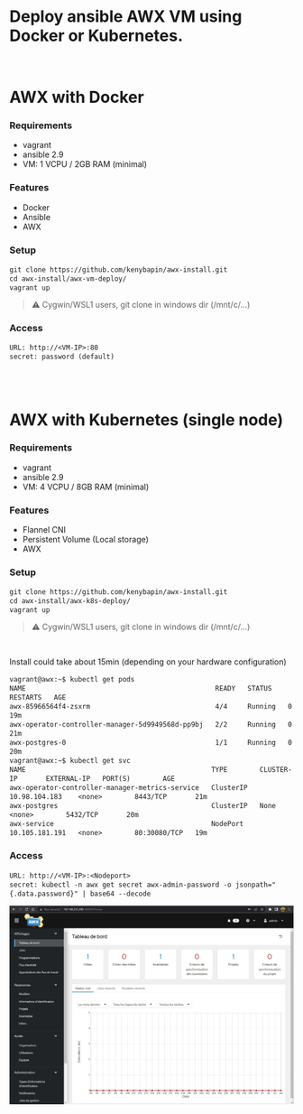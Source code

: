 # Deploy ansible AWX VM using Docker or Kubernetes.
<br>

# AWX with Docker

### Requirements
- vagrant
- ansible 2.9
- VM: 1 VCPU / 2GB RAM (minimal)

### Features
-  Docker
-  Ansible
-  AWX

### Setup
```
git clone https://github.com/kenybapin/awx-install.git
cd awx-install/awx-vm-deploy/
vagrant up
```
> :warning: Cygwin/WSL1 users, git clone in windows dir (/mnt/c/...)

### Access
```
URL: http://<VM-IP>:80
secret: password (default)
```
<br>
<br>

# AWX with Kubernetes (single node)

### Requirements
- vagrant
- ansible 2.9
- VM: 4 VCPU / 8GB RAM (minimal)

### Features

-  Flannel CNI
-  Persistent Volume (Local storage)
-  AWX

### Setup
```
git clone https://github.com/kenybapin/awx-install.git
cd awx-install/awx-k8s-deploy/
vagrant up
```
> :warning: Cygwin/WSL1 users, git clone in windows dir (/mnt/c/...)
<br>

Install could take about 15min (depending on your hardware configuration)
```
vagrant@awx:~$ kubectl get pods
NAME                                               READY   STATUS    RESTARTS   AGE
awx-85966564f4-zsxrm                               4/4     Running   0          19m
awx-operator-controller-manager-5d9949568d-pp9bj   2/2     Running   0          21m
awx-postgres-0                                     1/1     Running   0          20m
vagrant@awx:~$ kubectl get svc
NAME                                              TYPE        CLUSTER-IP       EXTERNAL-IP   PORT(S)        AGE
awx-operator-controller-manager-metrics-service   ClusterIP   10.98.104.183    <none>        8443/TCP       21m
awx-postgres                                      ClusterIP   None             <none>        5432/TCP       20m
awx-service                                       NodePort    10.105.181.191   <none>        80:30080/TCP   19m
```

### Access
```
URL: http://<VM-IP>:<Nodeport>
secret: kubectl -n awx get secret awx-admin-password -o jsonpath="{.data.password}" | base64 --decode
```


![alt text](https://github.com/kenybapin/awx-install/blob/main/awx.jpg?raw=true)
